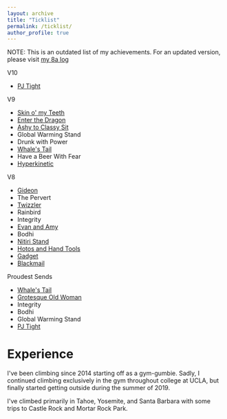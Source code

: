 ```yaml
---
layout: archive
title: "Ticklist"
permalink: /ticklist/
author_profile: true
---
```


NOTE: This is an outdated list of my achievements. For an updated version, please visit [my 8a log](https://www.8a.nu/vishaalagartha)

V10
- [PJ Tight](https://www.instagram.com/p/B27wRykjko_/)

V9
- [Skin o' my Teeth](https://www.instagram.com/p/B7PqCoJD-cG/)
- [Enter the Dragon](https://www.instagram.com/p/B4Kxckajv2l/)
- [Ashy to Classy Sit](https://www.instagram.com/p/B2zaQ4xJhdr/)
- Global Warming Stand
- Drunk with Power
- [Whale's Tail](https://www.instagram.com/p/B3KbazgDzLz/)
- Have a Beer With Fear
- [Hyperkinetic](https://www.instagram.com/p/B3Xs4kzDoSo/)

V8
- [Gideon](https://www.instagram.com/p/B19Szoujgfr/)
- The Pervert
- [Twizzler](https://www.instagram.com/p/B1ZMcCpj25S/)
- Rainbird
- Integrity
- [Evan and Amy](https://www.instagram.com/p/B3ABVRSDJh0/)
- Bodhi
- [Nitiri Stand](https://www.instagram.com/p/B4oYC8-js4-/)
- [Hotos and Hand Tools](https://www.instagram.com/p/B3TC5i7jSC1/)
- [Gadget](https://www.instagram.com/p/B4G1ihDDuRh/)
- [Blackmail](https://www.instagram.com/p/B4S01DODl83/)

Proudest Sends
- [Whale's Tail](https://www.instagram.com/p/B3KbazgDzLz/)
- [Grotesque Old Woman](https://www.instagram.com/p/B6VyNM2DanH/)
- Integrity
- Bodhi
- Global Warming Stand
- [PJ Tight](https://www.instagram.com/p/B27wRykjko_/)

# Experience
I've been climbing since 2014 starting off as a gym-gumbie. Sadly, I continued climbing exclusively in the gym throughout college at UCLA, but finally started getting outside during the summer of 2019.

I've climbed primarily in Tahoe, Yosemite, and Santa Barbara with some trips to Castle Rock and Mortar Rock Park.

